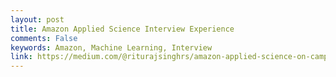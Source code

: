 ```yaml
---
layout: post
title: Amazon Applied Science Interview Experience
comments: False
keywords: Amazon, Machine Learning, Interview
link: https://medium.com/@riturajsinghrs/amazon-applied-science-on-campus-internship-interview-experience-2020-e3dff327292b?sk=9189ad15bfa334cd050f0f292e0d6576
---
```


